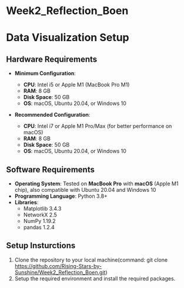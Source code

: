 # Week2_Reflection_Boen

# Data Visualization Setup

## Hardware Requirements

- **Minimum Configuration**:
  - **CPU**: Intel i5 or Apple M1 (MacBook Pro M1)
  - **RAM**: 8 GB
  - **Disk Space**: 50 GB
  - **OS**: macOS, Ubuntu 20.04, or Windows 10

- **Recommended Configuration**:
  - **CPU**: Intel i7 or Apple M1 Pro/Max (for better performance on macOS)
  - **RAM**: 8 GB
  - **Disk Space**: 50 GB
  - **OS**: macOS, Ubuntu 20.04, or Windows 10

## Software Requirements

- **Operating System**: Tested on **MacBook Pro** with **macOS** (Apple M1 chip), also compatible with Ubuntu 20.04 and Windows 10
- **Programming Language**: Python 3.8+
- **Libraries**:
  - Matplotlib 3.4.3
  - NetworkX 2.5
  - NumPy 1.19.2
  - pandas 1.2.4

## Setup Insturctions
1. Clone the repository to your local machine(command: git clone https://github.com/Rising-Stars-by-Sunshine/Week2_Reflection_Boen.git)
2. Setup the required environment and install the required packages.
